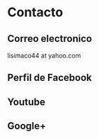 



# Contacto


## Correo electronico

lisimaco44 at yahoo.com


## Perfil de Facebook


## Youtube


## Google+
